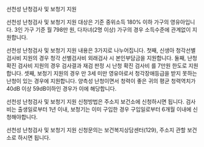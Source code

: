 선천성 난청검사 및 보청기 지원

선천성 난청검사 및 보청기 지원 대상은 기준 중위소득 180% 이하 가구의 영유아입니다.
3인 가구 기준 월 798만 원, 다자녀(2명 이상) 가구의 경우 소득수준에 관계없이 지원합니다.

선천성 난청검사 및 보청기 지원 내용은 3가지로 나누어집니다.
첫째, 신생아 청각선별 검사비 지원의 경우 청각 선별검사비 외래검사 시 본인부담금을 지원합니다.
둘째, 난청 확진 검사비 지원의 경우 검사결과 재검 판정 시 난청 확진 검사비 를 7만원 한도로 지원합니다.
셋째, 보청기 지원의 경우 만 3세 미만 영유아로서 청각장애등급을 받지 못하는 난청이 있는 경우에 지원합니다.
양측성 난청이면서 청력이 좋은 귀의 평균 청력역치가 40dB 이상 59dB이하인 경우가 이에 해당합니다.

선천성 난청검사 및 보청기 지원 신청방법은 주소지 보건소에 신청하시면 됩니다.
검사비는 출생일로부터 1년 이내, 보청기는 이미 구입한 경우 구입일로부터 6개월 이내에 신청해야합니다.

선천성 난청검사 및 보청기 지원 신청문의는 보건복지상담센터(129), 주소지 관할 보건소로 하시면 됩니다.